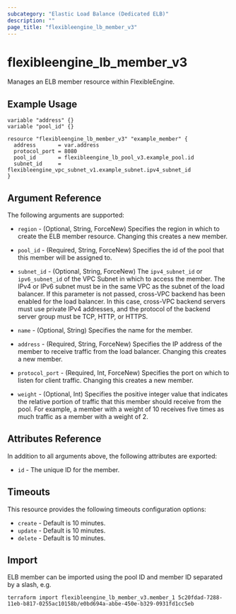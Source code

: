 ```yaml
---
subcategory: "Elastic Load Balance (Dedicated ELB)"
description: ""
page_title: "flexibleengine_lb_member_v3"
---
```


# flexibleengine_lb_member_v3

Manages an ELB member resource within FlexibleEngine.

## Example Usage

```hcl
variable "address" {}
variable "pool_id" {}

resource "flexibleengine_lb_member_v3" "example_member" {
  address       = var.address
  protocol_port = 8080
  pool_id       = flexibleengine_lb_pool_v3.example_pool.id
  subnet_id     = flexibleengine_vpc_subnet_v1.example_subnet.ipv4_subnet_id
}
```

## Argument Reference

The following arguments are supported:

* `region` - (Optional, String, ForceNew) Specifies the region in which to create the ELB member resource.
  Changing this creates a new member.

* `pool_id` - (Required, String, ForceNew) Specifies the id of the pool that this member will be assigned to.

* `subnet_id` - (Optional, String, ForceNew) The `ipv4_subnet_id` or `ipv6_subnet_id` of the
  VPC Subnet in which to access the member.
  The IPv4 or IPv6 subnet must be in the same VPC as the subnet of the load balancer.
  If this parameter is not passed, cross-VPC backend has been enabled for the load balancer. In this case,
  cross-VPC backend servers must use private IPv4 addresses, and the protocol of the backend server group
  must be TCP, HTTP, or HTTPS.

* `name` - (Optional, String) Specifies the name for the member.

* `address` - (Required, String, ForceNew) Specifies the IP address of the member to receive traffic from the
  load balancer. Changing this creates a new member.

* `protocol_port` - (Required, Int, ForceNew) Specifies the port on which to listen for client traffic.
  Changing this creates a new member.

* `weight` - (Optional, Int)  Specifies the positive integer value that indicates the relative portion of traffic
  that this member should receive from the pool. For example, a member with a weight of 10 receives five times as
  much traffic as a member with a weight of 2.

## Attributes Reference

In addition to all arguments above, the following attributes are exported:

* `id` - The unique ID for the member.

## Timeouts

This resource provides the following timeouts configuration options:

* `create` - Default is 10 minutes.
* `update` - Default is 10 minutes.
* `delete` - Default is 10 minutes.

## Import

ELB member can be imported using the pool ID and member ID separated by a slash, e.g.

```shell
terraform import flexibleengine_lb_member_v3.member_1 5c20fdad-7288-11eb-b817-0255ac10158b/e0bd694a-abbe-450e-b329-0931fd1cc5eb
```
